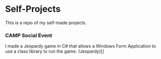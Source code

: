 # Self-Projects
This is a repo of my self-made projects.

### CAMP Social Event
I made a Jeopardy game in C# that allows a Windows Form Application to use a class library to run the game.
(Jeopardy)[]
